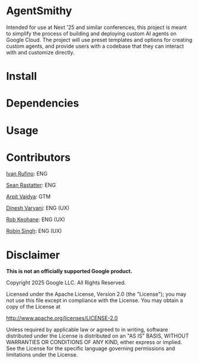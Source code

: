 # AgentSmithy

Intended for use at Next '25 and similar conferences, this project is meant to simplify the process of building and deploying custom AI agents on Google Cloud. The project will use preset templates and options for creating custom agents, and provide users with a codebase that they can interact with and customize directly.


# Install



# Dependencies



# Usage




# Contributors

[Ivan Rufino](mailto:ivanerufino@google.com): ENG

[Sean Rastatter](mailto:srastatter@google.com): ENG

[Arpit Vaidya](mailto:arpit@google.com): GTM

[Dinesh Varyani](mailto:dineshvaryani@google.com): ENG (UX)

[Rob Keohane](mailto:rkeohane@google.com): ENG (UX)

[Robin Singh](mailto:robbysingh@google.com): ENG (UX)



# Disclaimer

**This is not an officially supported Google product.**

Copyright 2025 Google LLC. All Rights Reserved.

Licensed under the Apache License, Version 2.0 (the "License");
you may not use this file except in compliance with the License.
You may obtain a copy of the License at

http://www.apache.org/licenses/LICENSE-2.0

Unless required by applicable law or agreed to in writing, software
distributed under the License is distributed on an "AS IS" BASIS,
WITHOUT WARRANTIES OR CONDITIONS OF ANY KIND, either express or implied.
See the License for the specific language governing permissions and
limitations under the License.
